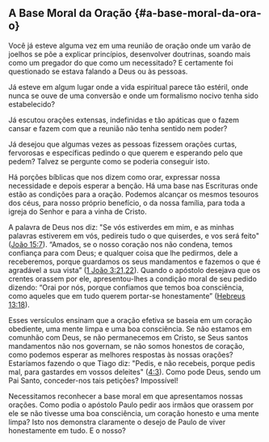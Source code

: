 ## A Base Moral da Oração {#a-base-moral-da-ora-o}

Você já esteve alguma vez em uma reunião de oração onde um varão de joelhos se põe a explicar princípios, desenvolver doutrinas, soando mais como um pregador do que como um necessitado? E certamente foi questionado se estava falando a Deus ou às pessoas.

Já esteve em algum lugar onde a vida espiritual parece tão estéril, onde nunca se ouve de uma conversão e onde um formalismo nocivo tenha sido estabelecido?

Já escutou orações extensas, indefinidas e tão apáticas que o fazem cansar e fazem com que a reunião não tenha sentido nem poder?

Já desejou que algumas vezes as pessoas fizessem orações curtas, fervorosas e específicas pedindo o que querem e esperando pelo que pedem? Talvez se pergunte como se poderia conseguir isto.

Há porções bíblicas que nos dizem como orar, expressar nossa necessidade e depois esperar a benção. Há uma base nas Escrituras onde estão as condições para a oração. Podemos alcançar os mesmos tesouros dos céus, para nosso próprio benefício, o da nossa família, para toda a igreja do Senhor e para a vinha de Cristo.

A palavra de Deus nos diz: &quot;Se vós estiverdes em mim, e as minhas palavras estiverem em vós, pedireis tudo o que quiserdes, e vos será feito&quot; ([João 15:7](http://bibliaonline.com.br/acf/jo/15/7)). “Amados, se o nosso coração nos não condena, temos confiança para com Deus; e qualquer coisa que lhe pedirmos, dele a receberemos, porque guardamos os seus mandamentos e fazemos o que é agradável a sua vista” ([1 João 3:21,22](http://bibliaonline.com.br/acf/1jo/3/21,22)). Quando o apóstolo desejava que os crentes orassem por ele, apresentou-lhes a condição moral de seu pedido dizendo: “Orai por nós, porque confiamos que temos boa consciência, como aqueles que em tudo querem portar-se honestamente” ([Hebreus 13:18](http://bibliaonline.com.br/acf/hb/13/18)).

Esses versículos ensinam que a oração efetiva se baseia em um coração obediente, uma mente limpa e uma boa consciência. Se não estamos em comunhão com Deus, se não permanecemos em Cristo, se Seus santos mandamentos não nos governam, se não somos honestos de coração, como podemos esperar as melhores respostas às nossas orações? Estaríamos fazendo o que Tiago diz: &quot;Pedis, e não recebeis, porque pedis mal, para gastardes em vossos deleites&quot; ([4:3](http://bibliaonline.com.br/acf/tg/4/3)). Como pode Deus, sendo um Pai Santo, conceder-nos tais petições? Impossível!

Necessitamos reconhecer a base moral em que apresentamos nossas orações. Como podia o apóstolo Paulo pedir aos irmãos que orassem por ele se não tivesse uma boa consciência, um coração honesto e uma mente limpa? Isto nos demonstra claramente o desejo de Paulo de viver honestamente em tudo. E o nosso?